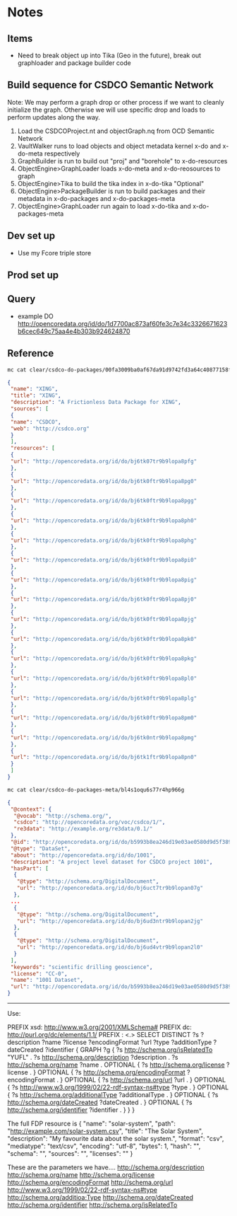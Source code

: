 # Notes

## Items

* Need to break object up into Tika (Geo in the future), break out graphloader and package builder code

## Build sequence for CSDCO Semantic Network

Note:  We may perform a graph drop or other process if we want to cleanly initialize
the graph.  Otherwise we will use specific drop and loads to perform updates along 
the way.

1. Load the CSDCOProject.nt and objectGraph.nq from OCD Semantic Network
2. VaultWalker runs to load objects and object metadata kernel  x-do and x-do-meta respectively
3. GraphBuilder is run to build out "proj" and "borehole" to x-do-resources
4. ObjectEngine>GraphLoader loads x-do-meta and x-do-reosources to graph
5. ObjectEngine>Tika to build the tika index in x-do-tika "Optional"
6. ObjectEngine>PackageBuilder is run to build packages and their metadata in x-do-packages and x-do-packages-meta
7. ObjectEngine>GraphLoader run again to load x-do-tika and x-do-packages-meta

## Dev set up

* Use my Fcore triple store

## Prod set up

## Query

* example DO <http://opencoredata.org/id/do/1d7700ac873af60fe3c7e34c3326671623b6cec649c75aa4e4b303b924624870>

## Reference

```bash
mc cat clear/csdco-do-packages/00fa3009ba0af67da91d9742fd3a64c40877158f7811b2a21c40b90f498ca348
```

```json
{
 "name": "XING",
 "title": "XING",
 "description": "A Frictionless Data Package for XING",
 "sources": [
 {
 "name": "CSDCO",
 "web": "http://csdco.org"
 }
 ],
 "resources": [
 {
 "url": "http://opencoredata.org/id/do/bj6tk07tr9b9lopa8pfg"
 },
 {
 "url": "http://opencoredata.org/id/do/bj6tk0ftr9b9lopa8pg0"
 },
 {
 "url": "http://opencoredata.org/id/do/bj6tk0ftr9b9lopa8pgg"
 },
 {
 "url": "http://opencoredata.org/id/do/bj6tk0ftr9b9lopa8ph0"
 },
 {
 "url": "http://opencoredata.org/id/do/bj6tk0ftr9b9lopa8phg"
 },
 {
 "url": "http://opencoredata.org/id/do/bj6tk0ftr9b9lopa8pi0"
 },
 {
 "url": "http://opencoredata.org/id/do/bj6tk0ftr9b9lopa8pig"
 },
 {
 "url": "http://opencoredata.org/id/do/bj6tk0ftr9b9lopa8pj0"
 },
 {
 "url": "http://opencoredata.org/id/do/bj6tk0ftr9b9lopa8pjg"
 },
 {
 "url": "http://opencoredata.org/id/do/bj6tk0ftr9b9lopa8pk0"
 },
 {
 "url": "http://opencoredata.org/id/do/bj6tk0ftr9b9lopa8pkg"
 },
 {
 "url": "http://opencoredata.org/id/do/bj6tk0ftr9b9lopa8pl0"
 },
 {
 "url": "http://opencoredata.org/id/do/bj6tk0ftr9b9lopa8plg"
 },
 {
 "url": "http://opencoredata.org/id/do/bj6tk0ftr9b9lopa8pm0"
 },
 {
 "url": "http://opencoredata.org/id/do/bj6tk0ntr9b9lopa8pmg"
 },
 {
 "url": "http://opencoredata.org/id/do/bj6tk1ftr9b9lopa8pn0"
 }
 ]
}
```

```bash
mc cat clear/csdco-do-packages-meta/bl4s1oqu6s77r4hp966g 
```

```json
{
 "@context": {
  "@vocab": "http://schema.org/",
  "csdco": "http://opencoredata.org/voc/csdco/1/",
  "re3data": "http://example.org/re3data/0.1/"
 },
 "@id": "http://opencoredata.org/id/do/b5993b8ea246d19e03ae0580d9d5f38921c5b424f519d6e252eb25fac6309e06",
 "@type": "DataSet",
 "about": "http://opencoredata.org/id/do/1001",
 "description": "A project level dataset for CSDCO project 1001",
 "hasPart": [
  {
   "@type": "http://schema.org/DigitalDocument",
   "url": "http://opencoredata.org/id/do/bj6uct7tr9b9lopan07g"
  },
 ...
  {
   "@type": "http://schema.org/DigitalDocument",
   "url": "http://opencoredata.org/id/do/bj6ud3ntr9b9lopan2jg"
  },
  {
   "@type": "http://schema.org/DigitalDocument",
   "url": "http://opencoredata.org/id/do/bj6ud4vtr9b9lopan2l0"
  }
 ],
 "keywords": "scientific drilling geoscience",
 "license": "CC-0",
 "name": "1001 Dataset",
 "url": "http://opencoredata.org/id/do/b5993b8ea246d19e03ae0580d9d5f38921c5b424f519d6e252eb25fac6309e06"
}
```


------------------------------------------------------

Use:


PREFIX  xsd:    <http://www.w3.org/2001/XMLSchema#>
PREFIX  dc:     <http://purl.org/dc/elements/1.1/>
PREFIX  :       <.>
SELECT DISTINCT ?s ?description ?name ?license ?encodingFormat ?url ?type ?additionType ?dateCreated ?identifier
{
    GRAPH ?g { 
        ?s <http://schema.org/isRelatedTo> "YUFL" .
        ?s <http://schema.org/description> ?description .
        ?s <http://schema.org/name> ?name .
        OPTIONAL { ?s <http://schema.org/license> ?license . }
        OPTIONAL { ?s <http://schema.org/encodingFormat> ?encodingFormat . }
        OPTIONAL { ?s <http://schema.org/url> ?url . }
        OPTIONAL { ?s <http://www.w3.org/1999/02/22-rdf-syntax-ns#type> ?type . }
        OPTIONAL { ?s <http://schema.org/additionalType> ?additionalType . }
        OPTIONAL { ?s <http://schema.org/dateCreated> ?dateCreated . }
        OPTIONAL { ?s <http://schema.org/identifier> ?identifier . }
    }
}


The full FDP resource is
{
"name": "solar-system",
"path": "http://example.com/solar-system.csv",
"title": "The Solar System",
"description": "My favourite data about the solar system.",
"format": "csv",
"mediatype": "text/csv",
"encoding": "utf-8",
"bytes": 1,
"hash": "",
"schema": "",
"sources": "",
"licenses": ""
}


These are the parameters we have....
<http://schema.org/description>
<http://schema.org/name>
<http://schema.org/license>
<http://schema.org/encodingFormat>
<http://schema.org/url>
<http://www.w3.org/1999/02/22-rdf-syntax-ns#type>
<http://schema.org/additioa;Type>
<http://schema.org/dateCreated>
<http://schema.org/identifier>
<http://schema.org/isRelatedTo>


